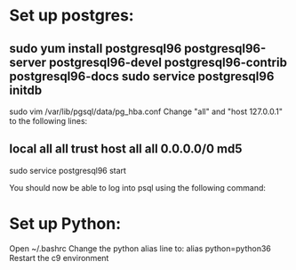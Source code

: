 # Set up postgres:
sudo yum install postgresql96 postgresql96-server postgresql96-devel postgresql96-contrib postgresql96-docs
sudo service postgresql96 initdb
----
sudo vim /var/lib/pgsql/data/pg_hba.conf
Change "all" and "host 127.0.0.1" to the following lines:

local   all         all                                  trust
host    all         all         0.0.0.0/0          md5
----
sudo service postgresql96 start

You should now be able to log into psql using the following command:

# Set up Python:
Open ~/.bashrc
Change the python alias line to:
alias python=python36
Restart the c9 environment